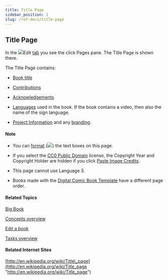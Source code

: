 ```yaml
---
title: Title Page
sidebar_position: 1
slug: /ref-docs/title-page
---
```


## Title Page

In the ![](/ref-docs-assets/images/User_Interface/Tabs/EditTab.png)Edit [tab](../User_Interface/Tabs/Tabs_overview.md) you see the click Pages pane. The Title Page is shown there.

The Title Page contains:

-   [Book title](Book_Title.md)
    

-   [Contributions](Contributions.md)
    

-   [Acknowledgements](Acknowledgements.md)
    
-   [Languages](../User_Interface/Dialog_boxes/Languages_tab.md) used in the book. If the book contains a video, then also the name of the sign language.
    
-   [Project Information](Project_Information.md) and any [branding](../Tasks/Edit_tasks/Enterprise/EnterpriseRequired.md).
    

#### Note

-   You can [format](../User_Interface/Dialog_boxes/Format_dialog_box.md) (![](/ref-docs-assets/images/Tasks/Edit_tasks/TextBoxPropertiesStar.png)) the text boxes on this page.
    
-   If you select the [CC0 Public Domain](https://creativecommons.org/publicdomain/zero/1.0/ "https://creativecommons.org/publicdomain/zero/1.0/") license, the Copyright Year and Copyright Holder are hidden if you click [Paste Image Credits](Contributions.md).
    
-   This page cannot use Language 3.
    
-   Books made with the [Digital Comic Book Template](Digital_Comic_Book_Template.md) have a different page order.
    

#### Related Topics

[Big Book](Big_Book.md)

[Concepts overview](Concepts_overview.md)

[Edit a book](../Tasks/Edit_tasks/Edit_a_book.md)

[Tasks overview](../Tasks/Tasks_overview.md)

#### Related Internet Sites

[http://en.wikipedia.org/wiki/Title\_page](http://en.wikipedia.org/wiki/Title_page "http://en.wikipedia.org/wiki/Title_page")